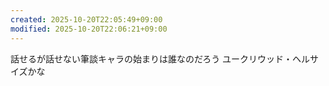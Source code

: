 ```yaml
---
created: 2025-10-20T22:05:49+09:00
modified: 2025-10-20T22:06:21+09:00
---
```


話せるが話せない筆談キャラの始まりは誰なのだろう
ユークリウッド・ヘルサイズかな
